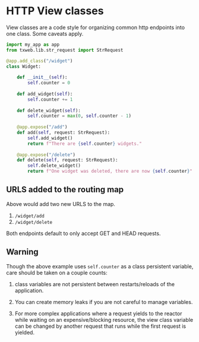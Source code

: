 HTTP View classes
============

View classes are a code style for organizing common http endpoints into one class.   Some caveats apply.



```python
import my_app as app
from txweb.lib.str_request import StrRequest

@app.add_class("/widget")
class Widget:
    
    def __init__(self):
        self.counter = 0
        
    def add_widget(self):
        self.counter += 1
        
    def delete_widget(self):
        self.counter = max(0, self.counter - 1)
    
    @app.expose("/add")
    def add(self, request: StrRequest):
        self.add_widget()
        return f"There are {self.counter} widgets."
    
    @app.expose("/delete")
    def delete(self, request: StrRequest):
        self.delete_widget()
        return f"One widget was deleted, there are now {self.counter}"

```

URLS added to the routing map
-----------------------------

Above would add two new URLS to the map.

1. `/widget/add`
2. `/widget/delete`

Both endpoints default to only accept GET and HEAD requests.

Warning
-------

Though the above example uses `self.counter` as a class persistent variable, care should be taken
on a couple counts:

1. class variables are not persistent between restarts/reloads of the application.

2. You can create memory leaks if you are not careful to manage variables.

3. For more complex applications where a request yields to the reactor while waiting on an 
    expensive/blocking resource, the view class variable can be changed by another request that runs
    while the first request is yielded.